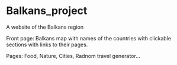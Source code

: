 # Balkans_project
A website of the Balkans region

Front page: Balkans map with names of the countries with clickable sections with links to their pages.

Pages: Food, Nature, Cities, Radnom travel generator...
